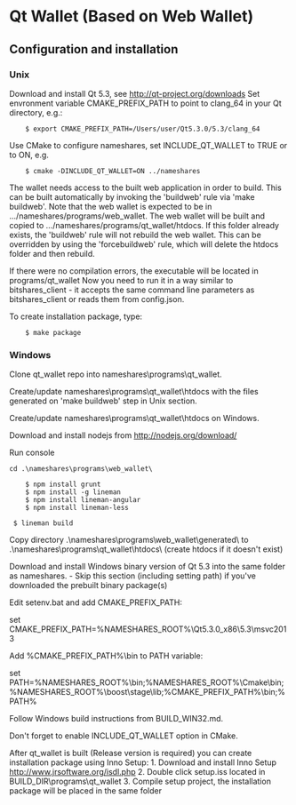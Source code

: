 # Qt Wallet (Based on Web Wallet)

## Configuration and installation

### Unix

Download and install Qt 5.3, see http://qt-project.org/downloads
Set envronment variable CMAKE_PREFIX_PATH to point to clang_64 in your Qt directory, e.g.:
```
    $ export CMAKE_PREFIX_PATH=/Users/user/Qt5.3.0/5.3/clang_64
```    

Use CMake to configure nameshares, set INCLUDE_QT_WALLET to TRUE or to ON, e.g.
```
    $ cmake -DINCLUDE_QT_WALLET=ON ../nameshares
```

The wallet needs access to the built web application in order to build. This can be built automatically by invoking the 'buildweb' rule via 'make buildweb'.
Note that the web wallet is expected to be in .../nameshares/programs/web_wallet. The web wallet will be built and copied to
.../nameshares/programs/qt_wallet/htdocs. If this folder already exists, the 'buildweb' rule will not rebuild the web wallet. This can be overridden
by using the 'forcebuildweb' rule, which will delete the htdocs folder and then rebuild.

If there were no compilation errors, the executable will be located in programs/qt_wallet
Now you need to run it in a way similar to bitshares_client - it accepts the same command line parameters as bitshares_client or reads them from config.json.

To create installation package, type:
```
    $ make package
```

### Windows

Clone qt_wallet repo into nameshares\programs\qt_wallet.

Create/update nameshares\programs\qt_wallet\htdocs with the files generated on 'make buildweb' step in Unix section.

Create/update nameshares\programs\qt_wallet\htdocs on Windows.

Download and install nodejs from http://nodejs.org/download/

Run console

```
cd .\nameshares\programs\web_wallet\
```
```
    $ npm install grunt
    $ npm install -g lineman
    $ npm install lineman-angular
    $ npm install lineman-less
```

```
 $ lineman build
```
Copy directory .\nameshares\programs\web_wallet\generated\ to .\nameshares\programs\qt_wallet\htdocs\ (create htdocs if it doesn't exist)

Download and install Windows binary version of Qt 5.3 into the same folder as nameshares. - Skip this section (including setting path) if you've downloaded the prebuilt binary package(s)

Edit setenv.bat and add CMAKE_PREFIX_PATH:

set CMAKE_PREFIX_PATH=%NAMESHARES_ROOT%\Qt5.3.0_x86\5.3\msvc2013


Add %CMAKE_PREFIX_PATH%\bin to PATH variable:

set PATH=%NAMESHARES_ROOT%\bin;%NAMESHARES_ROOT%\Cmake\bin;%NAMESHARES_ROOT%\boost\stage\lib;%CMAKE_PREFIX_PATH%\bin;%PATH%


Follow Windows build instructions from BUILD_WIN32.md.

Don't forget to enable INCLUDE_QT_WALLET option in CMake.


After qt_wallet is built (Release version is required) you can create installation package using Inno Setup: 
    1. Download and install Inno Setup http://www.jrsoftware.org/isdl.php
    2. Double click setup.iss located in BUILD_DIR\programs\qt_wallet
    3. Compile setup project, the installation package will be placed in the same folder
